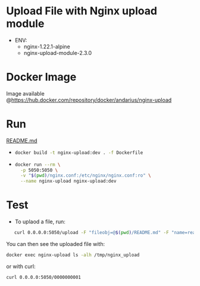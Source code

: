 # Upload File with Nginx upload module

- ENV:
   - nginx-1.22.1-alpine
   - nginx-upload-module-2.3.0

# Docker Image

Image available @https://hub.docker.com/repository/docker/andarius/nginx-upload

# Run
[README.md](README.md)
- ```sh
  docker build -t nginx-upload:dev . -f Dockerfile
  ```
  
- ```sh
  docker run --rm \
    -p 5050:5050 \
    -v "$(pwd)/nginx.conf:/etc/nginx/nginx.conf:ro" \
    --name nginx-upload nginx-upload:dev
  ```

# Test
- To uplaod a file, run:  
```sh 
   curl 0.0.0.0:5050/upload -F "fileobj=@$(pwd)/README.md" -F "name=readme.md"
  ```
 You can then see the uploaded file with:
 ```sh
 docker exec nginx-upload ls -alh /tmp/nginx_upload
  ```
or with curl:
 ```sh
 curl 0.0.0.0:5050/0000000001
  ```
